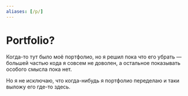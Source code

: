 ```yaml
---
aliases: [/p/]
---
```


# Portfolio?

Когда-то тут было моё портфолио, но я решил пока что его убрать — большей частью кода я совсем не доволен, а остальное показывать особого смысла пока нет.

Но я не исключаю, что когда-нибудь я портфолио переделаю и таки выложу его где-то здесь.
